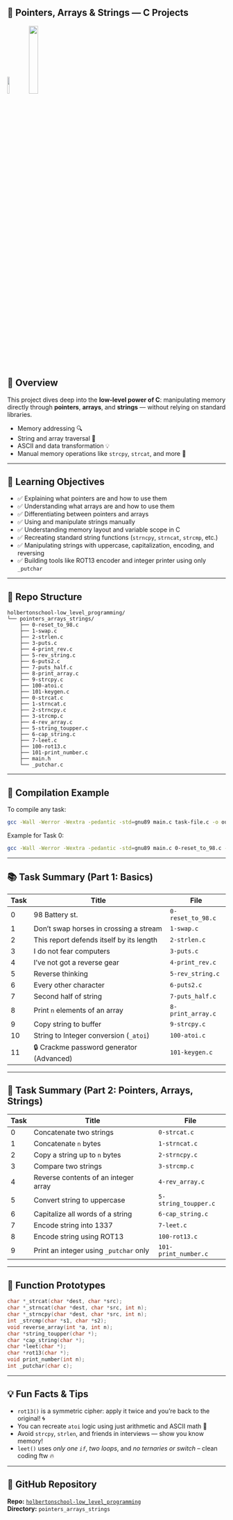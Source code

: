 ## 📌 Pointers, Arrays & Strings — C Projects
<img src ="https://img.icons8.com/?size=160&id=mfkStOwP4EC0&format=png" width="10%"><img src ="https://i.imgur.com/ylmkS2o.png" width="20%">

## 🧠 Overview

This project dives deep into the **low-level power of C**: manipulating memory directly through **pointers**, **arrays**, and **strings** — without relying on standard libraries.  
- Memory addressing 🔍  
- String and array traversal 🚀  
- ASCII and data transformation 💡  
- Manual memory operations like `strcpy`, `strcat`, and more 🔧
---

## 🎯 Learning Objectives

- ✅ Explaining what pointers are and how to use them
- ✅ Understanding what arrays are and how to use them
- ✅ Differentiating between pointers and arrays
- ✅ Using and manipulate strings manually
- ✅ Understanding memory layout and variable scope in C
- ✅ Recreating standard string functions (`strncpy`, `strncat`, `strcmp`, etc.)
- ✅ Manipulating strings with uppercase, capitalization, encoding, and reversing
- ✅ Building tools like ROT13 encoder and integer printer using only `_putchar`

---

## 🧱 Repo Structure

```
holbertonschool-low_level_programming/
└── pointers_arrays_strings/
    ├── 0-reset_to_98.c
    ├── 1-swap.c
    ├── 2-strlen.c
    ├── 3-puts.c
    ├── 4-print_rev.c
    ├── 5-rev_string.c
    ├── 6-puts2.c
    ├── 7-puts_half.c
    ├── 8-print_array.c
    ├── 9-strcpy.c
    ├── 100-atoi.c
    ├── 101-keygen.c
    ├── 0-strcat.c
    ├── 1-strncat.c
    ├── 2-strncpy.c
    ├── 3-strcmp.c
    ├── 4-rev_array.c
    ├── 5-string_toupper.c
    ├── 6-cap_string.c
    ├── 7-leet.c
    ├── 100-rot13.c
    ├── 101-print_number.c
    ├── main.h
    └── _putchar.c
```

---

## 🧪 Compilation Example

To compile any task:

```bash
gcc -Wall -Werror -Wextra -pedantic -std=gnu89 main.c task-file.c -o output
```

Example for Task 0:

```bash
gcc -Wall -Werror -Wextra -pedantic -std=gnu89 main.c 0-reset_to_98.c -o reset
```

---

## 📚 Task Summary (Part 1: Basics)

| Task | Title                                          | File               |
|------|------------------------------------------------|--------------------|
| 0    | 98 Battery st.                                 | `0-reset_to_98.c`  |
| 1    | Don’t swap horses in crossing a stream         | `1-swap.c`         |
| 2    | This report defends itself by its length       | `2-strlen.c`       |
| 3    | I do not fear computers                        | `3-puts.c`         |
| 4    | I’ve not got a reverse gear                    | `4-print_rev.c`    |
| 5    | Reverse thinking                               | `5-rev_string.c`   |
| 6    | Every other character                          | `6-puts2.c`        |
| 7    | Second half of string                          | `7-puts_half.c`    |
| 8    | Print `n` elements of an array                 | `8-print_array.c`  |
| 9    | Copy string to buffer                          | `9-strcpy.c`       |
| 10   | String to Integer conversion (`_atoi`)         | `100-atoi.c`       |
| 11   | 🔒 Crackme password generator (Advanced)       | `101-keygen.c`     |

---

## 🧪 Task Summary (Part 2: Pointers, Arrays, Strings)

| Task | Title                                      | File                |
|------|--------------------------------------------|---------------------|
| 0    | Concatenate two strings                    | `0-strcat.c`        |
| 1    | Concatenate `n` bytes                      | `1-strncat.c`       |
| 2    | Copy a string up to `n` bytes              | `2-strncpy.c`       |
| 3    | Compare two strings                        | `3-strcmp.c`        |
| 4    | Reverse contents of an integer array       | `4-rev_array.c`     |
| 5    | Convert string to uppercase                | `5-string_toupper.c`|
| 6    | Capitalize all words of a string           | `6-cap_string.c`    |
| 7    | Encode string into 1337                    | `7-leet.c`          |
| 8    | Encode string using ROT13                  | `100-rot13.c`       |
| 9    | Print an integer using `_putchar` only     | `101-print_number.c`|

---

## 🧠 Function Prototypes

```c
char *_strcat(char *dest, char *src);
char *_strncat(char *dest, char *src, int n);
char *_strncpy(char *dest, char *src, int n);
int _strcmp(char *s1, char *s2);
void reverse_array(int *a, int n);
char *string_toupper(char *);
char *cap_string(char *);
char *leet(char *);
char *rot13(char *);
void print_number(int n);
int _putchar(char c);
```

---

## 💡 Fun Facts & Tips

- `rot13()` is a symmetric cipher: apply it twice and you’re back to the original! 🌀
- You can recreate `atoi` logic using just arithmetic and ASCII math 🧠
- Avoid `strcpy`, `strlen`, and friends in interviews — show you know memory!
- `leet()` uses *only one `if`*, *two loops*, and *no ternaries or switch* – clean coding ftw 🔥

---

## 💾 GitHub Repository

**Repo:** [`holbertonschool-low_level_programming`](https://github.com/YourUsername/holbertonschool-low_level_programming)  
**Directory:** `pointers_arrays_strings`
